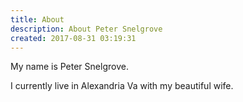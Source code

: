 ```yaml
---
title: About
description: About Peter Snelgrove
created: 2017-08-31 03:19:31
---
```


My name is Peter Snelgrove.

I currently live in Alexandria Va with my beautiful wife.
